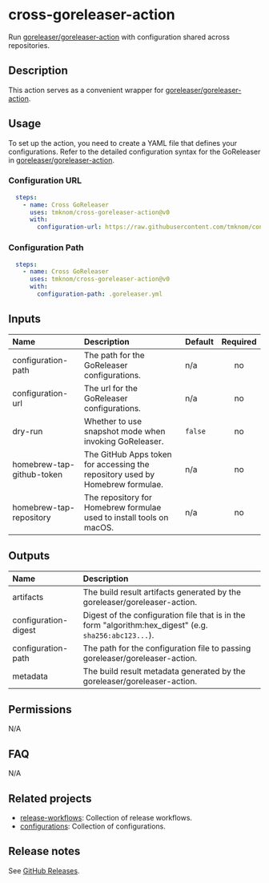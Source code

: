 # cross-goreleaser-action

Run [goreleaser/goreleaser-action][goreleaser] with configuration shared across repositories.

<!-- actdocs start -->

## Description

This action serves as a convenient wrapper for [goreleaser/goreleaser-action][goreleaser].

## Usage

To set up the action, you need to create a YAML file that defines your configurations.
Refer to the detailed configuration syntax for the GoReleaser in [goreleaser/goreleaser-action][goreleaser].

### Configuration URL

```yaml
  steps:
    - name: Cross GoReleaser
      uses: tmknom/cross-goreleaser-action@v0
      with:
        configuration-url: https://raw.githubusercontent.com/tmknom/configurations/main/goreleaser/cli.yml
```

### Configuration Path

```yaml
  steps:
    - name: Cross GoReleaser
      uses: tmknom/cross-goreleaser-action@v0
      with:
        configuration-path: .goreleaser.yml
```

## Inputs

| Name | Description | Default | Required |
| :--- | :---------- | :------ | :------: |
| configuration-path | The path for the GoReleaser configurations. | n/a | no |
| configuration-url | The url for the GoReleaser configurations. | n/a | no |
| dry-run | Whether to use snapshot mode when invoking GoReleaser. | `false` | no |
| homebrew-tap-github-token | The GitHub Apps token for accessing the repository used by Homebrew formulae. | n/a | no |
| homebrew-tap-repository | The repository for Homebrew formulae used to install tools on macOS. | n/a | no |

## Outputs

| Name | Description |
| :--- | :---------- |
| artifacts | The build result artifacts generated by the goreleaser/goreleaser-action. |
| configuration-digest | Digest of the configuration file that is in the form "algorithm:hex_digest" (e.g. `sha256:abc123...`). |
| configuration-path | The path for the configuration file to passing goreleaser/goreleaser-action. |
| metadata | The build result metadata generated by the goreleaser/goreleaser-action. |

<!-- actdocs end -->

## Permissions

N/A

## FAQ

N/A

## Related projects

- [release-workflows](https://github.com/tmknom/release-workflows): Collection of release workflows.
- [configurations](https://github.com/tmknom/configurations): Collection of configurations.

## Release notes

See [GitHub Releases][releases].

[goreleaser]: https://github.com/goreleaser/goreleaser-action
[releases]: https://github.com/tmknom/cross-goreleaser-action/releases
